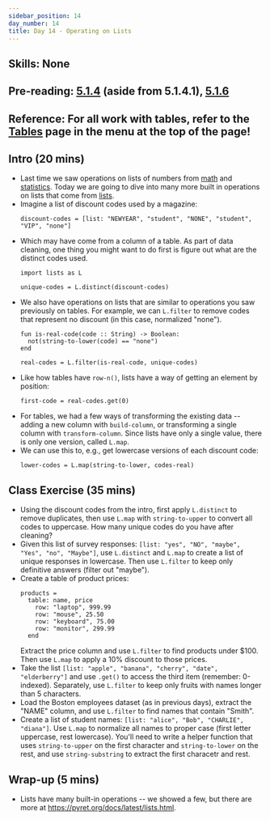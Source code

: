 ```yaml
---
sidebar_position: 14
day_number: 14
title: Day 14 - Operating on Lists
---
```


## Skills: None

## Pre-reading: [5.1.4]({{DCIC_DOMAIN}}/tables-to-lists.html#(part._.Operating_on_.Lists)) (aside from 5.1.4.1), [5.1.6]({{DCIC_DOMAIN}}/tables-to-lists.html#%28part._.Combining_.Lists_and_.Tables%29)

## Reference: For all work with tables, refer to the [Tables](/tables) page in the menu at the top of the page!

## Intro (20 mins)
- Last time we saw operations on lists of numbers from [math](https://pyret.org/docs/latest/math.html) and [statistics](https://pyret.org/docs/latest/statistics.html). Today we are going to dive into many more built in operations on lists that come from [lists](https://pyret.org/docs/latest/lists.html).
- Imagine a list of discount codes used by a magazine:
  ```pyret
  discount-codes = [list: "NEWYEAR", "student", "NONE", "student", "VIP", "none"]
  ```
- Which may have come from a column of a table. As part of data cleaning, one
  thing you might want to do first is figure out what are the distinct codes
  used.
  ```pyret
  import lists as L

  unique-codes = L.distinct(discount-codes)
  ```
- We also have operations on lists that are similar to operations you saw
  previously on tables. For example, we can `L.filter` to remove codes that
  represent no discount (in this case, normalized "none").
  ```pyret
  fun is-real-code(code :: String) -> Boolean:
    not(string-to-lower(code) == "none")
  end

  real-codes = L.filter(is-real-code, unique-codes)
  ```
- Like how tables have `row-n()`, lists have a way of getting an element by position:
    ```pyret
    first-code = real-codes.get(0)
    ```
- For tables, we had a few ways of transforming the existing data -- adding a
  new column with `build-column`, or transforming a single column with
  `transform-column`. Since lists have only a single value, there is only one
  version, called `L.map`.
- We can use this to, e.g., get lowercase versions of each discount code:
  ```pyret
  lower-codes = L.map(string-to-lower, codes-real)
  ```

## Class Exercise (35 mins)
- Using the discount codes from the intro, first apply `L.distinct` to remove
  duplicates, then use `L.map` with `string-to-upper` to convert all codes to
  uppercase. How many unique codes do you have after cleaning?
- Given this list of survey responses: `[list: "yes", "NO", "maybe", "Yes", "no", "Maybe"]`, use `L.distinct` and `L.map` to create a list of unique
  responses in lowercase. Then use `L.filter` to keep only definitive answers
  (filter out "maybe").
- Create a table of product prices:
  ```pyret
  products =
    table: name, price
      row: "laptop", 999.99
      row: "mouse", 25.50
      row: "keyboard", 75.00
      row: "monitor", 299.99
    end
  ```
  Extract the price column and use `L.filter` to find products under $100.
  Then use `L.map` to apply a 10% discount to those prices.
- Take the list `[list: "apple", "banana", "cherry", "date", "elderberry"]`
  and use `.get()` to access the third item (remember: 0-indexed). Separately, use
  `L.filter` to keep only fruits with names longer than 5 characters.
- Load the Boston employees dataset (as in previous days), extract the "NAME"
  column, and use `L.filter` to find names that contain "Smith".
- Create a list of student names: `[list: "alice", "Bob", "CHARLIE", "diana"]`.
  Use `L.map` to normalize all names to proper case (first letter uppercase,
  rest lowercase). You'll need to write a helper function that uses
  `string-to-upper` on the first character and `string-to-lower` on the rest, and use `string-substring` to extract the first characetr and rest.

## Wrap-up (5 mins)
- Lists have many built-in operations -- we showed a few, but there are more at https://pyret.org/docs/latest/lists.html.
